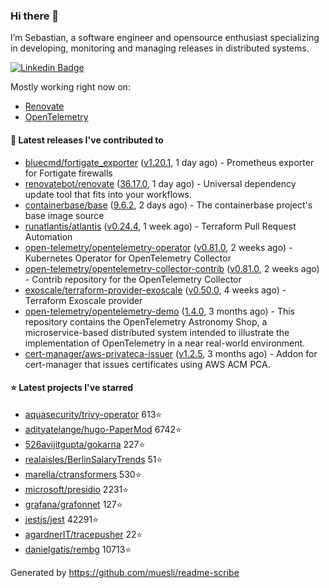 ### Hi there 👋

I’m Sebastian, a software engineer and opensource enthusiast specializing in developing, monitoring and managing releases in distributed systems.

[![Linkedin Badge](https://img.shields.io/badge/-LinkedIn-blue?style=flat&logo=Linkedin&logoColor=white&link=https://www.linkedin.com/in/sebastian-poxhofer/)](https://www.linkedin.com/in/sebastian-poxhofer/)

Mostly working right now on:
- [Renovate](https://github.com/renovatebot/renovate)
- [OpenTelemetry](https://github.com/open-telemetry)



#### 🚀 Latest releases I've contributed to

- [bluecmd/fortigate_exporter](https://github.com/bluecmd/fortigate_exporter) ([v1.20.1](https://github.com/bluecmd/fortigate_exporter/releases/tag/v1.20.1), 1 day ago) - Prometheus exporter for Fortigate firewalls
- [renovatebot/renovate](https://github.com/renovatebot/renovate) ([36.17.0](https://github.com/renovatebot/renovate/releases/tag/36.17.0), 1 day ago) - Universal dependency update tool that fits into your workflows.
- [containerbase/base](https://github.com/containerbase/base) ([9.6.2](https://github.com/containerbase/base/releases/tag/9.6.2), 2 days ago) - The containerbase project&#39;s base image source
- [runatlantis/atlantis](https://github.com/runatlantis/atlantis) ([v0.24.4](https://github.com/runatlantis/atlantis/releases/tag/v0.24.4), 1 week ago) - Terraform Pull Request Automation
- [open-telemetry/opentelemetry-operator](https://github.com/open-telemetry/opentelemetry-operator) ([v0.81.0](https://github.com/open-telemetry/opentelemetry-operator/releases/tag/v0.81.0), 2 weeks ago) - Kubernetes Operator for OpenTelemetry Collector
- [open-telemetry/opentelemetry-collector-contrib](https://github.com/open-telemetry/opentelemetry-collector-contrib) ([v0.81.0](https://github.com/open-telemetry/opentelemetry-collector-contrib/releases/tag/v0.81.0), 2 weeks ago) - Contrib repository for the OpenTelemetry Collector
- [exoscale/terraform-provider-exoscale](https://github.com/exoscale/terraform-provider-exoscale) ([v0.50.0](https://github.com/exoscale/terraform-provider-exoscale/releases/tag/v0.50.0), 4 weeks ago) - Terraform Exoscale provider
- [open-telemetry/opentelemetry-demo](https://github.com/open-telemetry/opentelemetry-demo) ([1.4.0](https://github.com/open-telemetry/opentelemetry-demo/releases/tag/1.4.0), 3 months ago) - This repository contains the OpenTelemetry Astronomy Shop, a microservice-based distributed system intended to illustrate the implementation of OpenTelemetry in a near real-world environment.
- [cert-manager/aws-privateca-issuer](https://github.com/cert-manager/aws-privateca-issuer) ([v1.2.5](https://github.com/cert-manager/aws-privateca-issuer/releases/tag/v1.2.5), 3 months ago) - Addon for cert-manager that issues certificates using AWS ACM PCA.

#### ⭐ Latest projects I've starred

- [aquasecurity/trivy-operator](https://github.com/aquasecurity/trivy-operator) 613⭐
- [adityatelange/hugo-PaperMod](https://github.com/adityatelange/hugo-PaperMod) 6742⭐
- [526avijitgupta/gokarna](https://github.com/526avijitgupta/gokarna) 227⭐
- [realaisles/BerlinSalaryTrends](https://github.com/realaisles/BerlinSalaryTrends) 51⭐
- [marella/ctransformers](https://github.com/marella/ctransformers) 530⭐
- [microsoft/presidio](https://github.com/microsoft/presidio) 2231⭐
- [grafana/grafonnet](https://github.com/grafana/grafonnet) 127⭐
- [jestjs/jest](https://github.com/jestjs/jest) 42291⭐
- [agardnerIT/tracepusher](https://github.com/agardnerIT/tracepusher) 22⭐
- [danielgatis/rembg](https://github.com/danielgatis/rembg) 10713⭐



Generated by https://github.com/muesli/readme-scribe
